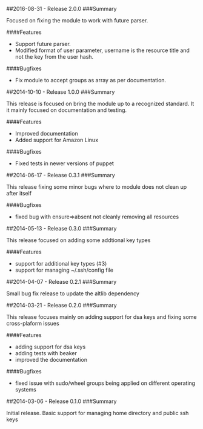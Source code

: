 ##2016-08-31 - Release 2.0.0
###Summary

Focused on fixing the module to work with future parser.

####Features

- Support future parser.
- Modified format of user parameter, username is the resource title and not the key from the user hash.

####Bugfixes

- Fix module to accept groups as array as per documentation.

##2014-10-10 - Release 1.0.0
###Summary

This release is focused on bring the module up to a recognized standard.
It it mainly focused on documentation and testing.

####Features

- Improved documentation
- Added support for Amazon Linux

####Bugfixes

- Fixed tests in newer versions of puppet

##2014-06-17 - Release 0.3.1
###Summary

This release fixing some minor bugs where to module does not clean up after itself

####Bugfixes

 - fixed bug with ensure=>absent not cleanly removing all resources

##2014-05-13 - Release 0.3.0
###Summary

This release focused on adding some addtional key types

####Features

 - support for additional key types (#3)
 - support for managing ~/.ssh/config file

##2014-04-07 - Release 0.2.1
###Summary

Small bug fix release to update the altlib dependency

##2014-03-21 - Release 0.2.0
###Summary

This release focuses mainly on adding support for dsa keys and fixing some cross-plaform issues

####Features

- adding support for dsa keys
- adding tests with beaker
- improved the documentation

####Bugfixes

- fixed issue with sudo/wheel groups being applied on different operating systems

##2014-03-06 - Release 0.1.0
###Summary

 Initial release. Basic support for managing home directory and public ssh keys
